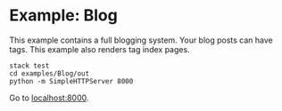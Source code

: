 # Example: Blog

This example contains a full blogging system. Your blog posts can have tags.
This example also renders tag index pages.

```
stack test
cd examples/Blog/out
python -m SimpleHTTPServer 8000
```

Go to [localhost:8000](http://localhost:8000).
